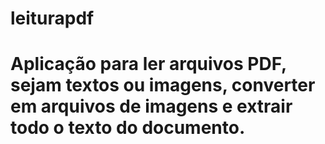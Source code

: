 # leiturapdf
# Aplicação para ler arquivos PDF, sejam textos ou imagens, converter em arquivos de imagens e extrair todo o texto do documento.

